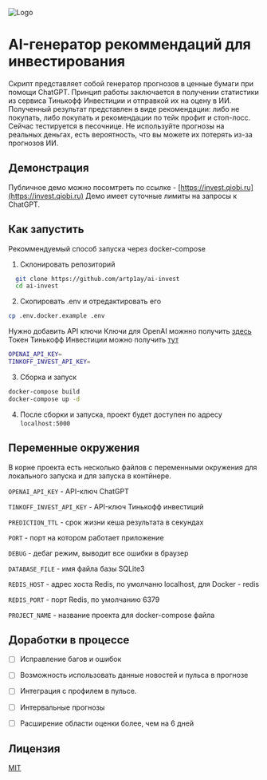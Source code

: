 ![Logo](https://www.pngarts.com/files/3/Human-Robot-PNG-High-Quality-Image.png)

# AI-генератор рекоммендаций для инвестирования

Скрипт представляет собой генератор прогнозов в ценные бумаги при помощи ChatGPT. Принцип работы заключается в получении статистики из сервиса Тинькофф Инвестиции и отправкой их на оцену в ИИ. Полученный результат представлен в виде рекомендации: либо не покупать, либо покупать и рекомендации по тейк профит и стоп-лосс. Сейчас тестируется в песочнице. Не используйте прогнозы на реальных деньгах, есть вероятность, что вы можете их потерять из-за прогнозов ИИ.

## Демонстрация

Публичное демо можно посомтреть по ссылке - [https://invest.qiobi.ru](https://invest.qiobi.ru)
Демо имеет суточные лимиты на запросы к ChatGPT.

## Как запустить

Рекоммендуемый способ запуска через docker-compose


1. Склонировать репозиторий
```bash
  git clone https://github.com/artp1ay/ai-invest
  cd ai-invest
```

2. Скопировать .env и отредактировать его
```bash
cp .env.docker.example .env
```

Нужно добавить API ключи
Ключи для OpenAI можнно получить [здесь](https://beta.openai.com/account/api-keys)
Токен Тинькофф Инвестиции можно получить [тут](https://id.tinkoff.ru/account/security)

```bash
OPENAI_API_KEY=
TINKOFF_INVEST_API_KEY=
```

3. Сборка и запуск
```bash
docker-compose build
docker-compose up -d
```

4. После сборки и запуска, проект будет доступен по адресу `localhost:5000`


## Переменные окружения

В корне проекта есть несколько файлов с переменными окружения для локального запуска и для запуска в контйнере.


`OPENAI_API_KEY` - API-ключ ChatGPT

`TINKOFF_INVEST_API_KEY` - API-ключ Тинькофф инвестиций

`PREDICTION_TTL` - срок жизни кеша результата в секундах

`PORT` - порт на котором работает приложение

`DEBUG` - дебаг режим, выводит все ошибки в браузер

`DATABASE_FILE` - имя файла базы SQLite3

`REDIS_HOST` - адрес хоста Redis, по умолчаню localhost, для Docker - redis

`REDIS_PORT` - порт Redis, по умолчанию 6379

`PROJECT_NAME` - название проекта для docker-compose файла


## Доработки в процессе

- [ ] Исправление багов и ошибок

- [ ] Возможность использовать данные новостей и пульса в прогнозе

- [ ] Интеграция с профилем в пульсе.

- [ ] Интервальные прогнозы

- [ ] Расширение области оценки более, чем на 6 дней


## Лицензия

[MIT](https://choosealicense.com/licenses/mit/)
